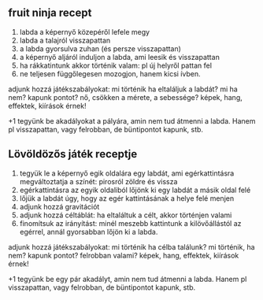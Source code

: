 ## fruit ninja recept

1. labda a képernyő közepéről lefele megy
2. labda a talajról visszapattan
3. a labda gyorsulva zuhan (és persze visszapattan)
4. a képernyő aljáról induljon a labda, ami leesik és visszapattan
5. ha rákkatintunk akkor történik valam: pl új helyről pattan fel
6. ne teljesen függőlegesen mozogjon, hanem kicsi ívben. 

adjunk hozzá játékszabályokat: mi történik ha eltaláljuk a labdát? mi ha nem? kapunk pontot? nő, csökken a mérete, a sebessége?  képek, hang, effektek, kiírások érnek!

+1 tegyünk be akadályokat a pályára, amin nem tud átmenni a labda. Hanem pl visszapattan, vagy felrobban, de büntipontot kapunk, stb.




## Lövöldözős játék receptje

1. tegyük le a képernyő egik oldalára egy labdát, ami egérkattintásra megváltoztatja a színét: pirosról zöldre és vissza
2. egérkattintásra az egyik oldaliból lőjönk ki egy labdát a másik oldal felé
3. lőjük a labdát úgy, hogy az egér kattintásának a helye felé menjen
4. adjunk hozzá gravitációt
5. adjunk hozzá céltáblát: ha eltaláltuk a célt, akkor történjen valami
6. finomítsuk az irányítást: minél meszebb kattintunk a kilövőállástól az egérrel, annál gyorsabban lőjön ki a labda. 

adjunk hozzá játékszabályokat: mi történik ha célba találunk? mi történik, ha nem? kapunk pontot? felrobban valami? 
képek, hang, effektek, kiírások érnek!

+1 tegyünk be egy pár akadályt, amin nem tud átmenni a labda. Hanem pl visszapattan, vagy felrobban, de büntipontot kapunk, stb.
